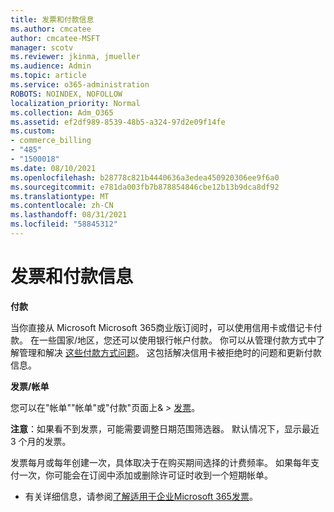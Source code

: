 ```yaml
---
title: 发票和付款信息
ms.author: cmcatee
author: cmcatee-MSFT
manager: scotv
ms.reviewer: jkinma, jmueller
ms.audience: Admin
ms.topic: article
ms.service: o365-administration
ROBOTS: NOINDEX, NOFOLLOW
localization_priority: Normal
ms.collection: Adm_O365
ms.assetid: ef2df989-8539-48b5-a324-97d2e09f14fe
ms.custom:
- commerce_billing
- "485"
- "1500018"
ms.date: 08/10/2021
ms.openlocfilehash: b28778c821b4440636a3edea450920306ee9f6a0
ms.sourcegitcommit: e781da003fb7b878854846cbe12b13b9dca8df92
ms.translationtype: MT
ms.contentlocale: zh-CN
ms.lasthandoff: 08/31/2021
ms.locfileid: "58845312"
---
```

# <a name="invoice-and-payment-information"></a>发票和付款信息

**付款**

当你直接从 Microsoft Microsoft 365商业版订阅时，可以使用信用卡或借记卡付款。  在一些国家/地区，您还可以使用银行帐户付款。  你可以从管理付款方式中了解管理和解决 [这些付款方式问题](https://docs.microsoft.com/microsoft-365/commerce/billing-and-payments/manage-payment-methods)。 这包括解决信用卡被拒绝时的问题和更新付款信息。

**发票/帐单**

您可以在"帐单""帐单"或"付款"页面上&  >  [发票](https://go.microsoft.com/fwlink/p/?linkid=848039)。  

**注意**：如果看不到发票，可能需要调整日期范围筛选器。  默认情况下，显示最近 3 个月的发票。

发票每月或每年创建一次，具体取决于在购买期间选择的计费频率。  如果每年支付一次，你可能会在订阅中添加或删除许可证时收到一个短期帐单。

- 有关详细信息，请参阅[了解适用于企业Microsoft 365发票](https://docs.microsoft.com/microsoft-365/commerce/billing-and-payments/understand-your-invoice2)。